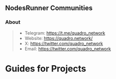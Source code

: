 ## NodesRunner Communities

### About

>- Telegram: https://t.me/quadro_network
>- Website: https://quadro.network/
>- X: https://twitter.com/quadro_network
>- Email: https://twitter.com/quadro_network


# Guides for Projects
